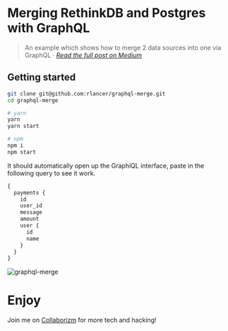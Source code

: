 # Merging RethinkDB and Postgres with GraphQL 


> An example which shows how to merge 2 data sources into one via GraphQL &middot; *[Read the full post on Medium](https://blog.collaborizm.com/merging-rethinkdb-and-postgres-with-graphql-b8801f69c8ea)*

## Getting started 

```bash
git clone git@github.com:rlancer/graphql-merge.git
cd graphql-merge 

# yarn  
yarn
yarn start 

# npm 
npm i 
npm start
```

It should automatically open up the GraphiQL interface, paste in the following query to see it work.

```graphql
{
  payments {
    id
    user_id
    message
    amount
    user {
      id
      name
    }
  }
}

```

![graphql-merge](https://user-images.githubusercontent.com/1339007/31953649-800fd524-b8b1-11e7-9520-98fc7d3b5490.png)

# Enjoy 
Join me on [Collaborizm](https://www.collaborizm.com/) for more tech and hacking! 


